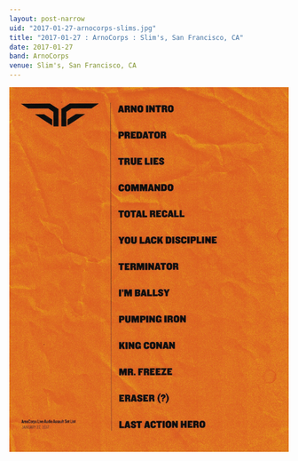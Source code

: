 ```yaml
---
layout: post-narrow
uid: "2017-01-27-arnocorps-slims.jpg"
title: "2017-01-27 : ArnoCorps : Slim's, San Francisco, CA"
date: 2017-01-27
band: ArnoCorps
venue: Slim's, San Francisco, CA
---
```


<div class="showcase">
  <img src="/img/2017/01/20170127-ArnoCorps-Slims.jpg" alt="2017-01-27-arnocorps-slims.jpg">
</div>
